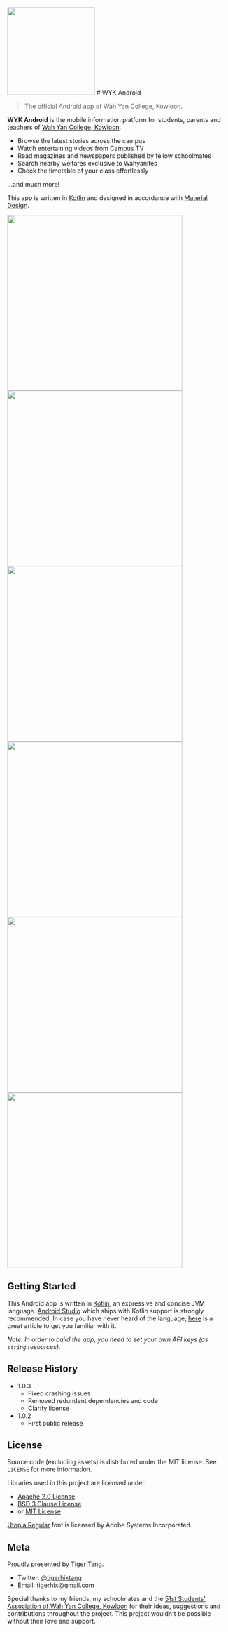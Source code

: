 <img src="http://i.imgur.com/RlcB7fQ.png" width="200">
# WYK Android

> The official Android app of Wah Yan College, Kowloon.

**WYK Android** is the mobile information platform for students, parents and teachers of [Wah Yan College, Kowloon](http://wyk.edu.hk/).

* Browse the latest stories across the campus
* Watch entertaining videos from Campus TV
* Read magazines and newspapers published by fellow schoolmates
* Search nearby welfares exclusive to Wahyanites
* Check the timetable of your class effortlessly

...and much more!

This app is written in [Kotlin](http://kotlinlang.org) and designed in accordance with [Material Design](https://material.io).

<img src="http://i.imgur.com/4GJwgkQ.png" width="400">
<img src="http://i.imgur.com/uqkZVmm.png" width="400">
<img src="http://i.imgur.com/jzYF3KQ.png" width="400">
<img src="http://i.imgur.com/gTiq2a2.png" width="400">
<img src="http://i.imgur.com/rve8JT3.png" width="400">
<img src="http://i.imgur.com/b0S7cSw.png" width="400">

## Getting Started

This Android app is written in [Kotlin](http://kotlinlang.org), an expressive and concise JVM language. [Android Studio](https://developer.android.com/studio/index.html) which ships with Kotlin support is strongly recommended. In case you have never heard of the language, [here](https://medium.com/@juanchosaravia/learn-kotlin-while-developing-an-android-app-introduction-567e21ff9664) is a great article to get you familiar with it.

*Note: In order to build the app, you need to set your own API keys (as `string` resources).*

## Release History

* 1.0.3
    * Fixed crashing issues
    * Removed redundent dependencies and code
    * Clarify license
* 1.0.2
    * First public release

## License

Source code (excluding assets) is distributed under the MIT license. See ``LICENSE`` for more information.

Libraries used in this project are licensed under:

* [Apache 2.0 License](https://opensource.org/licenses/Apache-2.0)
* [BSD 3 Clause License](https://opensource.org/licenses/BSD-3-Clause)
* or [MIT License](https://opensource.org/licenses/MIT)

[Utopia Regular](http://www.ctan.org/tex-archive/fonts/utopia/) font is licensed by Adobe Systems Incorporated.

## Meta

Proudly presented by [Tiger Tang](https://github.com/tigerhix/).
* Twitter: [@tigerhixtang](https://twitter.com/tigerhixtang)
* Email: [tigerhix@gmail.com](mailto://tigerhix@gmail.com)

Special thanks to my friends, my schoolmates and the [51st Students' Association of Wah Yan College, Kowloon](https://www.facebook.com/WYKStudentsAssociation/) for their ideas, suggestions and contributions throughout the project. This project wouldn't be possible without their love and support.
